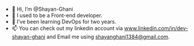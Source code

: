 - 👋 Hi, I’m @Shayan-Ghani
- 👀 I used to be a Front-end developer.
- 🌱 I’ve been learning DevOps for two years.
- 📫 You can check out my linkedin account via www.linkedin.com/in/dev-shayan-ghani and Email me using shayanghani1384@gmail.com.
<!---
Shayan-Ghani/Shayan-Ghani is a ✨ special ✨ repository because its `README.md` (this file) appears on your GitHub profile.
You can click the Preview link to take a look at your changes.
--->
